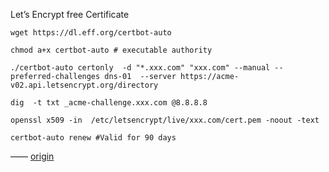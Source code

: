 Let’s Encrypt free Certificate

```
wget https://dl.eff.org/certbot-auto

chmod a+x certbot-auto # executable authority

./certbot-auto certonly  -d "*.xxx.com" "xxx.com" --manual --preferred-challenges dns-01  --server https://acme-v02.api.letsencrypt.org/directory

dig  -t txt _acme-challenge.xxx.com @8.8.8.8

openssl x509 -in  /etc/letsencrypt/live/xxx.com/cert.pem -noout -text

certbot-auto renew #Valid for 90 days

```


 —— [origin](https://www.hi-linux.com/posts/6968.html)